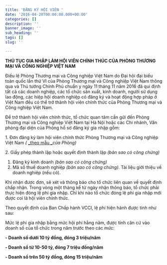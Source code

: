 ```yaml
---
title: 'ĐĂNG KÝ HỘI VIÊN '
date: '2016-04-20T00:00:00.000+00:00'
categories: []
description: ''
banner_image: ''
sub_heading: ''
tags: []
slug: ''

---
```

**THỦ TỤC GIA NHẬP LÀM HỘI VIÊN CHÍNH THÚC CỦA PHÒNG THƯƠNG MẠI VÀ CÔNG NGHIỆP VIỆT NAM**

Điều lệ Phòng Thương mại và Công nghiệp Việt Nam do Đại hội đại biểu toàn quốc lần thứ VI của Phòng Thương mại và Công nghiệp Việt Nam thông qua và Thủ tướng Chính Phủ chuẩn y ngày 11 tháng 11 năm 2016 đã qui định tất cả các doanh nghiệp, các tổ chức sản xuất, kinh doanh, người sử dụng lao động, các hiệp hội doanh nghiệp có đăng ký và hoạt động hợp pháp ở Việt Nam đều có thể trở thành hội viên chính thức của Phòng Thương mại và Công nghiệp Việt Nam.

Để trở thành hội viên chính thức, tổ chức quan tâm cần gửi đến Phòng Thương mại và Công nghiệp Việt Nam tại Hà Nội hoặc các Chi nhánh, Văn phòng đại diện của Phòng hồ sơ đăng ký gia nhập gồm:

1\. Đơn đăng ký làm hội viên chính thức Phòng Thương mại và Công nghiệp Việt Nam _(_ [_](https://vcci.com.vn/uploads/Don_gia_nhap_Hoi_vien_VCCI_new_2015.doc "Don_gia_nhap_Hoi_vien_VCCI_new_2015.doc")[theo mẫu](/mau "Theo Mau")[ _](https://vcci.com.vn/uploads/Don_gia_nhap_Hoi_vien_VCCI_new_2015.doc "Don_gia_nhap_Hoi_vien_VCCI_new_2015.doc")_của Phòng)_

2\. Giấy phép thành lập hoặc quyết định thành lập _(bản sao có công chứng)_

1. Đăng ký kinh doanh _(bản sao có công chứng)_
2. Mã số thuế doanh nghiệp _(bản sao có công chứng)_. Tài liệu giới thiệu về doanh nghiêp (nếu có).

Khi nhận được đơn, sẽ xét và thông báo cho tổ chức liên quan về quyết định chấp nhận. Trong vòng một tháng kể từ ngày nhận thông báo, tổ chức phải thực hiện đóng lệ phí gia nhập. Chỉ khi nào tổ chức đóng lệ phí gia nhập mới được coi là hội viên chính thức.

Theo quyết định của Ban Chấp hành VCCI, lệ phí hiện hành được tính như sau:

Mức lệ phí gia nhập bằng mức hội phí hằng năm, được tính căn cứ vào doanh số của tổ chức trong năm trước theo các mức:

**- Doanh số dưới 10 tỷ đồng, đóng 3 triệu/năm**

**- Doanh số từ 10-50 tỷ, đóng 7 triệu đồng/năm**

**- Doanh số trên 50 tỷ đồng, đóng 15 triệu/năm**